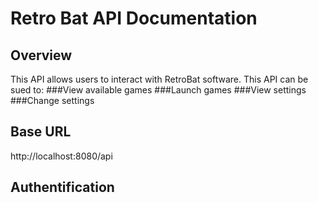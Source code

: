# Retro Bat API Documentation
## Overview
This API allows users to interact with RetroBat software. This API can be sued to: 
###View available games 
###Launch games
###View settings
###Change settings
## Base URL
http://localhost:8080/api
## Authentification

